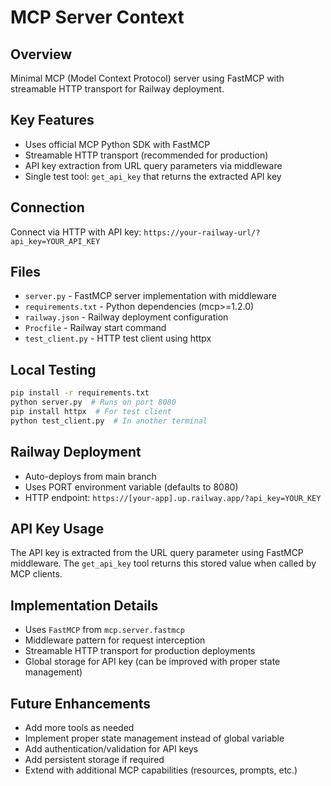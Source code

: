 # MCP Server Context

## Overview
Minimal MCP (Model Context Protocol) server using FastMCP with streamable HTTP transport for Railway deployment.

## Key Features
- Uses official MCP Python SDK with FastMCP
- Streamable HTTP transport (recommended for production)
- API key extraction from URL query parameters via middleware
- Single test tool: `get_api_key` that returns the extracted API key

## Connection
Connect via HTTP with API key: `https://your-railway-url/?api_key=YOUR_API_KEY`

## Files
- `server.py` - FastMCP server implementation with middleware
- `requirements.txt` - Python dependencies (mcp>=1.2.0)
- `railway.json` - Railway deployment configuration
- `Procfile` - Railway start command
- `test_client.py` - HTTP test client using httpx

## Local Testing
```bash
pip install -r requirements.txt
python server.py  # Runs on port 8080
pip install httpx  # For test client
python test_client.py  # In another terminal
```

## Railway Deployment
- Auto-deploys from main branch
- Uses PORT environment variable (defaults to 8080)
- HTTP endpoint: `https://[your-app].up.railway.app/?api_key=YOUR_KEY`

## API Key Usage
The API key is extracted from the URL query parameter using FastMCP middleware. The `get_api_key` tool returns this stored value when called by MCP clients.

## Implementation Details
- Uses `FastMCP` from `mcp.server.fastmcp`
- Middleware pattern for request interception
- Streamable HTTP transport for production deployments
- Global storage for API key (can be improved with proper state management)

## Future Enhancements
- Add more tools as needed
- Implement proper state management instead of global variable
- Add authentication/validation for API keys
- Add persistent storage if required
- Extend with additional MCP capabilities (resources, prompts, etc.)